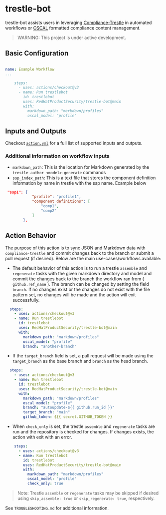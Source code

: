 # trestle-bot

trestle-bot assists users in leveraging [Compliance-Trestle](https://github.com/IBM/compliance-trestle) in automated workflows or [OSCAL](https://github.com/usnistgov/OSCAL) formatted compliance content management.

> WARNING: This project is under active development.

## Basic Configuration


```yaml

name: Example Workflow
...

    steps:
      - uses: actions/checkout@v3
      - name: Run trestlebot
        id: trestlebot
        uses: RedHatProductSecurity/trestle-bot@main
        with:
          markdown_path: "markdown/profiles"
          oscal_model: "profile"
```

## Inputs and Outputs

Checkout [`action.yml`](./action.yml) for a full list of supported inputs and outputs.

### Additional information on workflow inputs

- `markdown_path`: This is the location for Markdown generated by the `trestle author <model>-generate` commands
- `ssp_index_path`: This is a text file that stores the component definition information by name in trestle with the ssp name. Example below

```json
 "ssp1": {
            "profile": "profile1",
            "component definitions": [
                "comp1",
                "comp2"
            ]
        },
```

## Action Behavior

The purpose of this action is to sync JSON and Markdown data with `compliance-trestle` and commit changes back to the branch or submit a pull request (if desired). Below are the main use-cases/workflows available:

- The default behavior of this action is to run a trestle `assemble` and `regenerate` tasks with the given markdown directory and model and commit the changes back to the branch the workflow ran from ( `github.ref_name` ). The branch can be changed by setting the field `branch`. If no changes exist or the changes do not exist with the file pattern set, no changes will be made and the action will exit successfully.

```yaml
  steps:
    - uses: actions/checkout@v3
    - name: Run trestlebot
      id: trestlebot
      uses: RedHatProductSecurity/trestle-bot@main
      with:
        markdown_path: "markdown/profiles"
        oscal_model: "profile"
        branch: "another-branch"
```

- If the `target_branch` field is set, a pull request will be made using the `target_branch` as the base branch and `branch` as the head branch.

```yaml
  steps:
    - uses: actions/checkout@v3
    - name: Run trestlebot
      id: trestlebot
      uses: RedHatProductSecurity/trestle-bot@main
      with:
        markdown_path: "markdown/profiles"
        oscal_model: "profile"
        branch: "autoupdate-${{ github.run_id }}"
        target_branch: "main"
        github_token: ${{ secret.GITHUB_TOKEN }}
```

- When `check_only` is set, the trestle `assemble` and `regenerate` tasks are run and the repository is checked for changes. If changes exists, the action with exit with an error.

```yaml
    steps:
      - uses: actions/checkout@v3
      - name: Run trestlebot
        id: trestlebot
        uses: RedHatProductSecurity/trestle-bot@main
        with:
          markdown_path: "markdown/profiles"
          oscal_model: "profile"
          check_only: true
```

> Note: Trestle `assemble` or `regenerate` tasks may be skipped if desired using `skip_assemble: true` or `skip_regenerate: true`, respectively. 

See `TROUBLESHOOTING.md` for additional information.